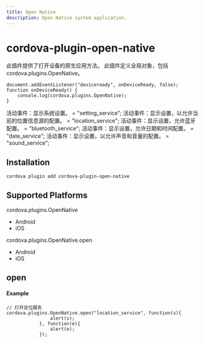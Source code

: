 ```yaml
---
title: Open Native
description: Open Native system application.
---
```


# cordova-plugin-open-native

此插件提供了打开设备的原生应用方法。
此插件定义全局对象，包括cordova.plugins.OpenNative。

    document.addEventListener("deviceready", onDeviceReady, false);
    function onDeviceReady() {
        console.log(cordova.plugins.OpenNative);
    }

活动事件：显示系统设置。 = "setting_service"; 
活动事件：显示设置，以允许当前的位置信息源的配置。 = "location_service";
活动事件：显示设置，允许蓝牙配置。 = "bluetooth_service";
活动事件：显示设置，允许日期和时间配置。 = "date_service";
活动事件：显示设置，以允许声音和音量的配置。 = "sound_service";

## Installation

    cordova plugin add cordova-plugin-open-native

## Supported Platforms

cordova.plugins.OpenNative
- Android
- iOS


cordova.plugins.OpenNative.open
- Android
- iOS

## open

#### Example

    // 打开定位服务
    cordova.plugins.OpenNative.open("location_service", function(s){
    				alert(s);
    			}, function(e){
    				alert(e);
    			});

